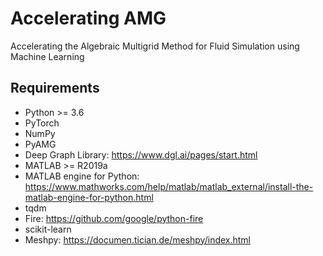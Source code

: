 # Accelerating AMG
Accelerating the Algebraic Multigrid Method for Fluid Simulation using Machine Learning

## Requirements
- Python >= 3.6
- PyTorch
- NumPy
- PyAMG
- Deep Graph Library: https://www.dgl.ai/pages/start.html
- MATLAB >= R2019a
- MATLAB engine for Python: https://www.mathworks.com/help/matlab/matlab_external/install-the-matlab-engine-for-python.html
- tqdm
- Fire: https://github.com/google/python-fire
- scikit-learn
- Meshpy: https://documen.tician.de/meshpy/index.html
